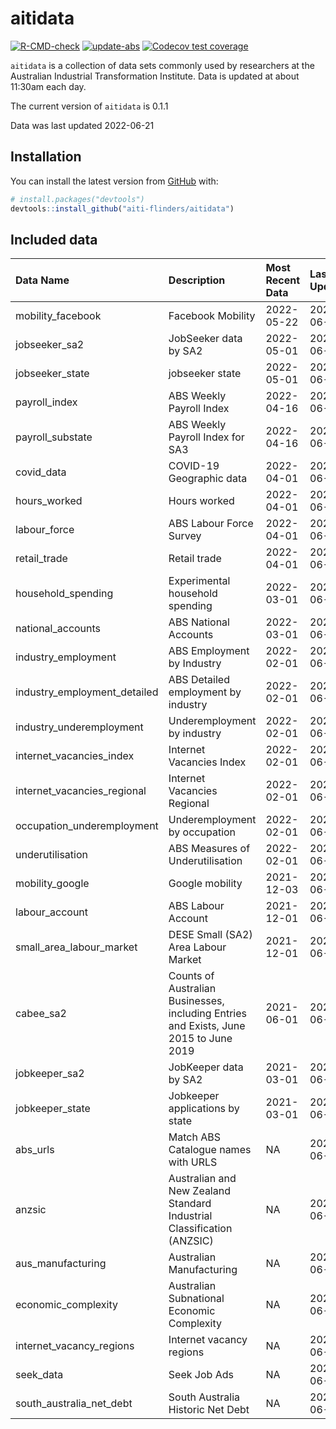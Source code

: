 
<!-- README.md is generated from README.Rmd. Please edit that file -->

# aitidata

<!-- badges: start -->

[![R-CMD-check](https://github.com/aiti-flinders/aitidata/actions/workflows/R-CMD-check.yaml/badge.svg?branch=data_prep)](https://github.com/aiti-flinders/aitidata/actions/workflows/R-CMD-check.yaml)
[![update-abs](https://github.com/aiti-flinders/aitidata/workflows/update-abs/badge.svg)](https://github.com/aiti-flinders/aitidata/actions)
[![Codecov test
coverage](https://codecov.io/gh/aiti-flinders/aitidata/branch/master/graph/badge.svg)](https://app.codecov.io/gh/aiti-flinders/aitidata?branch=master)
<!-- badges: end -->

`aitidata` is a collection of data sets commonly used by researchers at
the Australian Industrial Transformation Institute. Data is updated at
about 11:30am each day.

The current version of `aitidata` is 0.1.1

Data was last updated 2022-06-21


## Installation

You can install the latest version from [GitHub](https://github.com/)
with:

``` r
# install.packages("devtools")
devtools::install_github("aiti-flinders/aitidata")
```

## Included data

| Data Name                      | Description                                                                           | Most Recent Data | Last Updated |
| :----------------------------- | :------------------------------------------------------------------------------------ | :--------------- | :----------- |
| mobility\_facebook             | Facebook Mobility                                                                     | 2022-05-22       | 2022-06-21   |
| jobseeker\_sa2                 | JobSeeker data by SA2                                                                 | 2022-05-01       | 2022-06-21   |
| jobseeker\_state               | jobseeker state                                                                       | 2022-05-01       | 2022-06-21   |
| payroll\_index                 | ABS Weekly Payroll Index                                                              | 2022-04-16       | 2022-06-21   |
| payroll\_substate              | ABS Weekly Payroll Index for SA3                                                      | 2022-04-16       | 2022-06-21   |
| covid\_data                    | COVID-19 Geographic data                                                              | 2022-04-01       | 2022-06-21   |
| hours\_worked                  | Hours worked                                                                          | 2022-04-01       | 2022-06-21   |
| labour\_force                  | ABS Labour Force Survey                                                               | 2022-04-01       | 2022-06-21   |
| retail\_trade                  | Retail trade                                                                          | 2022-04-01       | 2022-06-21   |
| household\_spending            | Experimental household spending                                                       | 2022-03-01       | 2022-06-21   |
| national\_accounts             | ABS National Accounts                                                                 | 2022-03-01       | 2022-06-21   |
| industry\_employment           | ABS Employment by Industry                                                            | 2022-02-01       | 2022-06-21   |
| industry\_employment\_detailed | ABS Detailed employment by industry                                                   | 2022-02-01       | 2022-06-21   |
| industry\_underemployment      | Underemployment by industry                                                           | 2022-02-01       | 2022-06-21   |
| internet\_vacancies\_index     | Internet Vacancies Index                                                              | 2022-02-01       | 2022-06-21   |
| internet\_vacancies\_regional  | Internet Vacancies Regional                                                           | 2022-02-01       | 2022-06-21   |
| occupation\_underemployment    | Underemployment by occupation                                                         | 2022-02-01       | 2022-06-21   |
| underutilisation               | ABS Measures of Underutilisation                                                      | 2022-02-01       | 2022-06-21   |
| mobility\_google               | Google mobility                                                                       | 2021-12-03       | 2022-06-21   |
| labour\_account                | ABS Labour Account                                                                    | 2021-12-01       | 2022-06-21   |
| small\_area\_labour\_market    | DESE Small (SA2) Area Labour Market                                                   | 2021-12-01       | 2022-06-21   |
| cabee\_sa2                     | Counts of Australian Businesses, including Entries and Exists, June 2015 to June 2019 | 2021-06-01       | 2022-06-21   |
| jobkeeper\_sa2                 | JobKeeper data by SA2                                                                 | 2021-03-01       | 2022-06-21   |
| jobkeeper\_state               | Jobkeeper applications by state                                                       | 2021-03-01       | 2022-06-21   |
| abs\_urls                      | Match ABS Catalogue names with URLS                                                   | NA               | 2022-06-21   |
| anzsic                         | Australian and New Zealand Standard Industrial Classification (ANZSIC)                | NA               | 2022-06-21   |
| aus\_manufacturing             | Australian Manufacturing                                                              | NA               | 2022-06-21   |
| economic\_complexity           | Australian Subnational Economic Complexity                                            | NA               | 2022-06-21   |
| internet\_vacancy\_regions     | Internet vacancy regions                                                              | NA               | 2022-06-21   |
| seek\_data                     | Seek Job Ads                                                                          | NA               | 2022-06-21   |
| south\_australia\_net\_debt    | South Australia Historic Net Debt                                                     | NA               | 2022-06-21   |

